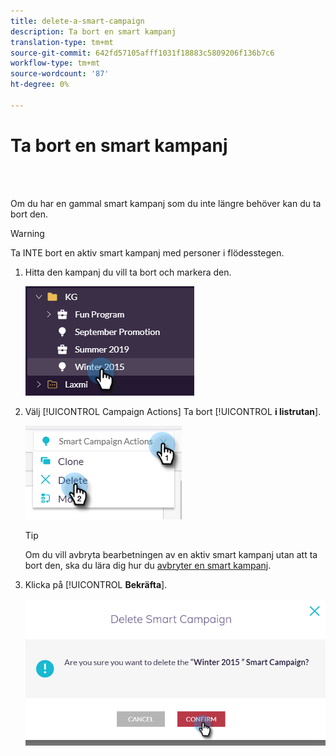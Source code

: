 ```yaml
---
title: delete-a-smart-campaign
description: Ta bort en smart kampanj
translation-type: tm+mt
source-git-commit: 642fd57105afff1031f18883c5809206f136b7c6
workflow-type: tm+mt
source-wordcount: '87'
ht-degree: 0%

---
```



# Ta bort en smart kampanj

<br> 

Om du har en gammal smart kampanj som du inte längre behöver kan du ta bort den.

>[!WARNING]
>
>Ta INTE bort en aktiv smart kampanj med personer i flödesstegen.

1. Hitta den kampanj du vill ta bort och markera den.

   ![Bild ett](/help/sky/assets/smart-campaigns/delete-a-smart-campaign/delete-a-smart-campaign-1.png)

1. Välj [!UICONTROL Campaign Actions] Ta bort [!UICONTROL **i listrutan**].

   ![Bild två](/help/sky/assets/smart-campaigns/delete-a-smart-campaign/delete-a-smart-campaign-2.png)

   >[!TIP]
   >
   >Om du vill avbryta bearbetningen av en aktiv smart kampanj utan att ta bort den, ska du lära dig hur du [avbryter en smart kampanj](https://docs.marketo.com/display/DOCS/Abort+a+Smart+Campaign).

1. Klicka på [!UICONTROL **Bekräfta**].

   ![Bild tre](/help/sky/assets/smart-campaigns/delete-a-smart-campaign/delete-a-smart-campaign-3.png)
